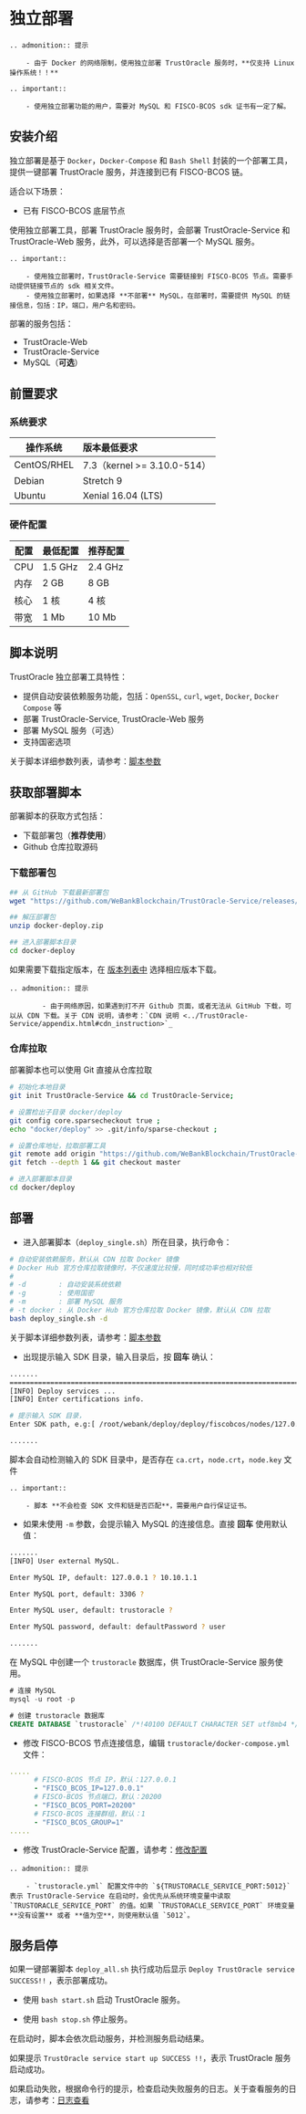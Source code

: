 # 独立部署
```eval_rst
.. admonition:: 提示

    - 由于 Docker 的网络限制，使用独立部署 TrustOracle 服务时，**仅支持 Linux 操作系统！！**
```

```eval_rst
.. important::

    - 使用独立部署功能的用户，需要对 MySQL 和 FISCO-BCOS sdk 证书有一定了解。
```
## 安装介绍

独立部署是基于 `Docker`，`Docker-Compose` 和 `Bash Shell` 封装的一个部署工具，提供一键部署 TrustOracle 服务，并连接到已有 FISCO-BCOS 链。

适合以下场景：

* 已有 FISCO-BCOS 底层节点

使用独立部署工具，部署 TrustOracle 服务时，会部署 TrustOracle-Service 和 TrustOracle-Web 服务，此外，可以选择是否部署一个 MySQL 服务。

```eval_rst
.. important::

    - 使用独立部署时，TrustOracle-Service 需要链接到 FISCO-BCOS 节点。需要手动提供链接节点的 sdk 相关文件。
    - 使用独立部署时，如果选择 **不部署** MySQL，在部署时，需要提供 MySQL 的链接信息，包括：IP，端口，用户名和密码。
```

部署的服务包括：
* TrustOracle-Web
* TrustOracle-Service 
* MySQL（**可选**）


## 前置要求
### 系统要求

| 操作系统         |  版本最低要求     |  
| ------------- |:-------|
| CentOS/RHEL |7.3（kernel >= 3.10.0-514）|
|Debian|Stretch 9  |
|Ubuntu|Xenial 16.04 (LTS)|


### 硬件配置

| 配置 | 最低配置 | 推荐配置 |
| ---- | -------- | -------- |
| CPU  | 1.5 GHz   | 2.4 GHz   |
| 内存 | 2 GB      | 8 GB      |
| 核心 | 1 核      | 4 核      |
| 带宽 | 1 Mb      | 10 Mb     |

## 脚本说明
TrustOracle 独立部署工具特性：

* 提供自动安装依赖服务功能，包括：`OpenSSL`, `curl`, `wget`, `Docker`, `Docker Compose` 等
* 部署 TrustOracle-Service, TrustOracle-Web 服务
* 部署 MySQL 服务（可选）
* 支持国密选项

关于脚本详细参数列表，请参考：[脚本参数](./appendix.html#shell_script_param)

## 获取部署脚本
部署脚本的获取方式包括：

* 下载部署包（**推荐使用**）
* Github 仓库拉取源码

### 下载部署包

<!-- TODO add latest release-->
```Bash
## 从 GitHub 下载最新部署包
wget "https://github.com/WeBankBlockchain/TrustOracle-Service/releases/v1.0.0/docker-deploy.zip"

## 解压部署包
unzip docker-deploy.zip

## 进入部署脚本目录
cd docker-deploy
```

如果需要下载指定版本，在 [版本列表中](https://github.com/WeBankBlockchain/TrustOracle-Service/releases) 选择相应版本下载。

```eval_rst
.. admonition:: 提示

     	- 由于网络原因，如果遇到打不开 Github 页面，或者无法从 GitHub 下载，可以从 CDN 下载。关于 CDN 说明，请参考：`CDN 说明 <../TrustOracle-Service/appendix.html#cdn_instruction>`_
```

### 仓库拉取

部署脚本也可以使用 Git 直接从仓库拉取

```Bash
# 初始化本地目录
git init TrustOracle-Service && cd TrustOracle-Service;

# 设置检出子目录 docker/deploy
git config core.sparsecheckout true ;
echo "docker/deploy" >> .git/info/sparse-checkout ;

# 设置仓库地址，拉取部署工具
git remote add origin "https://github.com/WeBankBlockchain/TrustOracle-Service.git";
git fetch --depth 1 && git checkout master

# 进入部署脚本目录
cd docker/deploy
```

## 部署

* 进入部署脚本（`deploy_single.sh`）所在目录，执行命令：

```Bash
# 自动安装依赖服务，默认从 CDN 拉取 Docker 镜像
# Docker Hub 官方仓库拉取镜像时，不仅速度比较慢，同时成功率也相对较低
# 
# -d        : 自动安装系统依赖
# -g        : 使用国密
# -m        : 部署 MySQL 服务
# -t docker : 从 Docker Hub 官方仓库拉取 Docker 镜像，默认从 CDN 拉取
bash deploy_single.sh -d
```

关于脚本详细参数列表，请参考：[脚本参数](./appendix.html#shell_script_param)

* 出现提示输入 SDK 目录，输入目录后，按 **回车** 确认：

```Bash
.......
============================================================================================
[INFO] Deploy services ...
[INFO] Enter certifications info.

# 提示输入 SDK 目录，
Enter SDK path, e.g:[ /root/webank/deploy/deploy/fiscobcos/nodes/127.0.0.1/sdk ] 

.......
```

脚本会自动检测输入的 SDK 目录中，是否存在 `ca.crt`，`node.crt`，`node.key` 文件

```eval_rst
.. important::

    - 脚本 **不会检查 SDK 文件和链是否匹配**，需要用户自行保证证书。
```

* 如果未使用 `-m` 参数，会提示输入 MySQL 的连接信息。直接 **回车** 使用默认值：

```Bash
.......
[INFO] User external MySQL.

Enter MySQL IP, default: 127.0.0.1 ? 10.10.1.1

Enter MySQL port, default: 3306 ?

Enter MySQL user, default: trustoracle ?

Enter MySQL password, default: defaultPassword ? user

.......
```

在 MySQL 中创建一个 `trustoracle` 数据库，供 TrustOracle-Service 服务使用。

```SQL
# 连接 MySQL
mysql -u root -p 

# 创建 trustoracle 数据库
CREATE DATABASE `trustoracle` /*!40100 DEFAULT CHARACTER SET utf8mb4 */;
```

* 修改 FISCO-BCOS 节点连接信息，编辑 `trustoracle/docker-compose.yml` 文件：

```yml
.....
      # FISCO-BCOS 节点 IP，默认：127.0.0.1
      - "FISCO_BCOS_IP=127.0.0.1"
      # FISCO-BCOS 节点端口，默认：20200
      - "FISCO_BCOS_PORT=20200"
      # FISCO-BCOS 连接群组，默认：1
      - "FISCO_BCOS_GROUP=1"
.....
```

* 修改 TrustOracle-Service 配置，请参考：[修改配置](../TrustOracle-Service/deploy/install.html#modify_service_config)

```eval_rst
.. admonition:: 提示

    - `trustoracle.yml` 配置文件中的 `${TRUSTORACLE_SERVICE_PORT:5012}` 表示 TrustOracle-Service 在启动时，会优先从系统环境变量中读取 `TRUSTORACLE_SERVICE_PORT` 的值。如果 `TRUSTORACLE_SERVICE_PORT` 环境变量 **没有设置** 或者 **值为空**，则使用默认值 `5012`。
```

## 服务启停
如果一键部署脚本 `deploy_all.sh` 执行成功后显示 `Deploy TrustOracle service SUCCESS!!` ，表示部署成功。

* 使用 `bash start.sh` 启动 TrustOracle 服务。

* 使用 `bash stop.sh`  停止服务。

在启动时，脚本会依次启动服务，并检测服务启动结果。

如果提示 `TrustOracle service start up SUCCESS !!`，表示 TrustOracle 服务启动成功。

如果启动失败，根据命令行的提示，检查启动失败服务的日志。关于查看服务的日志，请参考：[日志查看](./appendix.html#check_log)

